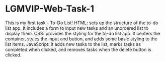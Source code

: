 # LGMVIP-Web-Task-1
This is my first task - To-Do List!
HTML: sets up the structure of the to-do list app. It includes a form to input new tasks and an unordered list to display them.
CSS: provides the styling for the to-do list app. It centers the container, styles the input and button, and adds some basic styling to the list items.
JavaScript: It adds new tasks to the list, marks tasks as completed when clicked, and removes tasks when the delete button is clicked.
